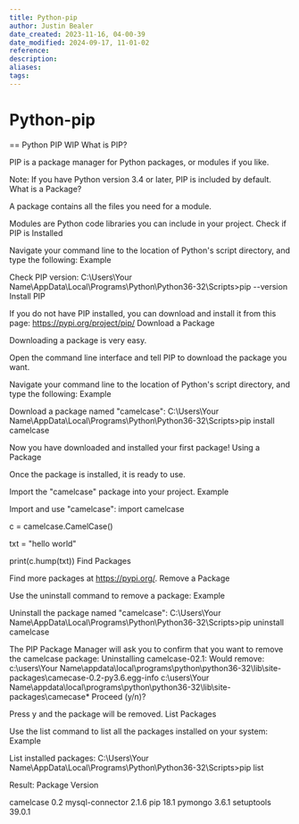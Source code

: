 ```yaml
---
title: Python-pip
author: Justin Bealer
date_created: 2023-11-16, 04-00-39
date_modified: 2024-09-17, 11-01-02
reference: 
description: 
aliases: 
tags: 
---
```

# Python-pip
== Python PIP WIP
What is PIP?

PIP is a package manager for Python packages, or modules if you like.

Note: If you have Python version 3.4 or later, PIP is included by default.
What is a Package?

A package contains all the files you need for a module.

Modules are Python code libraries you can include in your project.
Check if PIP is Installed

Navigate your command line to the location of Python's script directory, and type the following:
Example

Check PIP version:
C:\Users\Your Name\AppData\Local\Programs\Python\Python36-32\Scripts>pip --version
Install PIP

If you do not have PIP installed, you can download and install it from this page: https://pypi.org/project/pip/
Download a Package

Downloading a package is very easy.

Open the command line interface and tell PIP to download the package you want.

Navigate your command line to the location of Python's script directory, and type the following:
Example

Download a package named "camelcase":
C:\Users\Your Name\AppData\Local\Programs\Python\Python36-32\Scripts>pip install camelcase

Now you have downloaded and installed your first package!
Using a Package

Once the package is installed, it is ready to use.

Import the "camelcase" package into your project.
Example

Import and use "camelcase":
import camelcase

c = camelcase.CamelCase()

txt = "hello world"

print(c.hump(txt))
Find Packages

Find more packages at https://pypi.org/.
Remove a Package

Use the uninstall command to remove a package:
Example

Uninstall the package named "camelcase":
C:\Users\Your Name\AppData\Local\Programs\Python\Python36-32\Scripts>pip uninstall camelcase

The PIP Package Manager will ask you to confirm that you want to remove the camelcase package:
Uninstalling camelcase-02.1:
  Would remove:
    c:\users\Your Name\appdata\local\programs\python\python36-32\lib\site-packages\camecase-0.2-py3.6.egg-info
    c:\users\Your Name\appdata\local\programs\python\python36-32\lib\site-packages\camecase\*
Proceed (y/n)?

Press y and the package will be removed.
List Packages

Use the list command to list all the packages installed on your system:
Example

List installed packages:
C:\Users\Your Name\AppData\Local\Programs\Python\Python36-32\Scripts>pip list

Result:
Package         Version

camelcase       0.2
mysql-connector 2.1.6
pip             18.1
pymongo         3.6.1
setuptools      39.0.1


